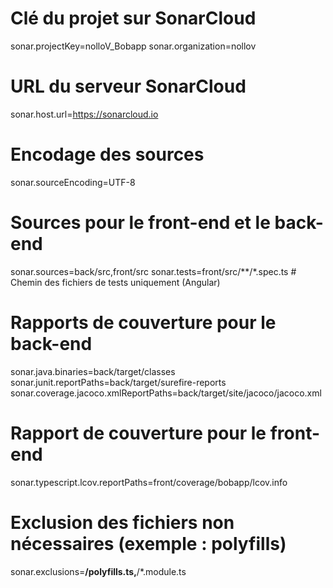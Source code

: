 # Clé du projet sur SonarCloud
sonar.projectKey=nolloV_Bobapp
sonar.organization=nollov

# URL du serveur SonarCloud
sonar.host.url=https://sonarcloud.io

# Encodage des sources
sonar.sourceEncoding=UTF-8

# Sources pour le front-end et le back-end
sonar.sources=back/src,front/src
sonar.tests=front/src/**/*.spec.ts  # Chemin des fichiers de tests uniquement (Angular)

# Rapports de couverture pour le back-end
sonar.java.binaries=back/target/classes
sonar.junit.reportPaths=back/target/surefire-reports
sonar.coverage.jacoco.xmlReportPaths=back/target/site/jacoco/jacoco.xml

# Rapport de couverture pour le front-end
sonar.typescript.lcov.reportPaths=front/coverage/bobapp/lcov.info

# Exclusion des fichiers non nécessaires (exemple : polyfills)
sonar.exclusions=**/polyfills.ts,**/*.module.ts
